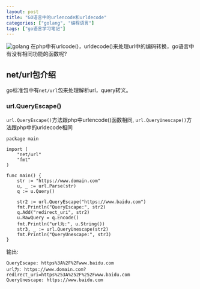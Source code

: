```yaml
---
layout: post
title: "GO语言中的urlencode和urldecode"
categories: ["golang", "编程语言"]
tags: ["go语言学习笔记"]
---
```


![golang](http://qiniu.mcgoldfish.com/image/1/Dyybtuf1QfrQDl92Cc7Ww88WixAel5JunOOzgoNW.jpeg)
在php中有urlcode()，urldecode()来处理url中的编码转换，go语言中有没有相同功能的函数呢?

## net/url包介绍
go标准包中有`net/url`包来处理解析url，query转义。

### url.QueryEscape() 
`url.QueryEscape()`方法跟php中urlencode()函数相同, `url.QueryUnescape()`方法跟php中的urldecode相同

``` golang
package main

import (
	"net/url"
	"fmt"
)

func main() {
	str := "https://www.domain.com"
	u, _ := url.Parse(str)
	q := u.Query()

	str2 := url.QueryEscape("https://www.baidu.com")
	fmt.Println("QueryEscape:", str2)
	q.Add("redirect_uri", str2)
	u.RawQuery = q.Encode()
	fmt.Println("url为:", u.String())
	str3, _ := url.QueryUnescape(str2)
	fmt.Println("QueryUnescape:", str3)
}
```

输出:

```
QueryEscape: https%3A%2F%2Fwww.baidu.com
url为: https://www.domain.com?redirect_uri=https%253A%252F%252Fwww.baidu.com
QueryUnescape: https://www.baidu.com
```